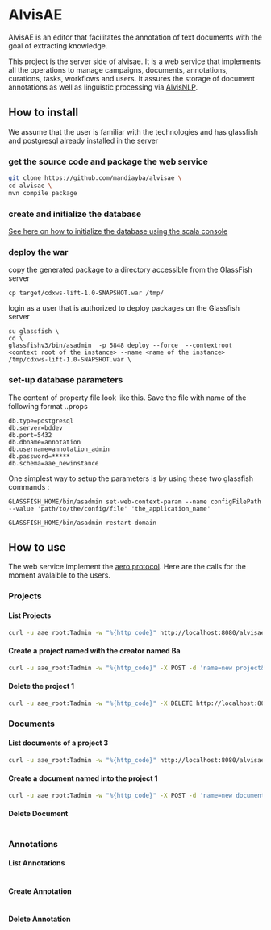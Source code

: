 # AlvisAE

AlvisAE is an editor that facilitates the annotation of text documents with the goal of extracting knowledge.

This project is the server side of alvisae. It is a web service that implements all the operations to manage campaigns, documents, annotations, curations, tasks, workflows and users. It assures the storage of document annotations as well as linguistic processing via [AlvisNLP](https://github.com/Bibliome/alvisnlp).

## How to install
We assume that the user is familiar with the technologies and has glassfish and postgresql already installed in the server

### get the source code and package the web service

```sh
git clone https://github.com/mandiayba/alvisae \
cd alvisae \
mvn compile package 
```

### create and initialize the database
[See here on how to initialize the database using the scala console](documentation/create-database.md)


### deploy the war
copy the generated package to a directory accessible from the GlassFish server

```
cp target/cdxws-lift-1.0-SNAPSHOT.war /tmp/
```

login as a user that is authorized to deploy packages on the Glassfish server

```
su glassfish \
cd \
glassfishv3/bin/asadmin  -p 5848 deploy --force  --contextroot <context root of the instance> --name <name of the instance> /tmp/cdxws-lift-1.0-SNAPSHOT.war \
```

### set-up database parameters
The content of property file look like this. Save the file with name of the following format <user>.<hostname>.props

```
db.type=postgresql
db.server=bddev
db.port=5432
db.dbname=annotation
db.username=annotation_admin
db.password=*****
db.schema=aae_newinstance
```

One simplest way to setup the parameters is by using these two glassfish commands :

```
GLASSFISH_HOME/bin/asadmin set-web-context-param --name configFilePath --value 'path/to/the/config/file' 'the_application_name'

GLASSFISH_HOME/bin/asadmin restart-domain
```
## How to use
The web service implement the [aero protocol](https://github.com/openminted/omtd-aero). Here are the calls for the moment avalaible to the users. 

### Projects
#### List Projects
```sh
curl -u aae_root:Tadmin -w "%{http_code}" http://localhost:8080/alvisae/api/projects
```
#### Create a project named with the creator named Ba
```sh
curl -u aae_root:Tadmin -w "%{http_code}" -X POST -d 'name=new project&creator=Ba' http://localhost:8080/alvisae/api/projects
```
#### Delete the project 1
```sh
curl -u aae_root:Tadmin -w "%{http_code}" -X DELETE http://localhost:8080/alvisae/api/projects/1
```

### Documents
#### List documents of a project 3
```sh
curl -u aae_root:Tadmin -w "%{http_code}" http://localhost:8080/alvisae/api/projects/3/documents
```
#### Create a document named into the project 1
```sh
curl -u aae_root:Tadmin -w "%{http_code}" -X POST -d 'name=new document&format=text&content=some content&creator' http://localhost:8080/alvisae/api/projects/1/documents
```
#### Delete Document
```
```

### Annotations
#### List Annotations
```
```
#### Create Annotation
```
```
#### Delete Annotation
```
```

